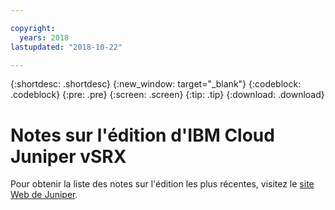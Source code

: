 ```yaml
---

copyright:
  years: 2018
lastupdated: "2018-10-22"

---
```


{:shortdesc: .shortdesc}
{:new_window: target="_blank"}
{:codeblock: .codeblock}
{:pre: .pre}
{:screen: .screen}
{:tip: .tip}
{:download: .download}

# Notes sur l'édition d'IBM Cloud Juniper vSRX 
Pour obtenir la liste des notes sur l'édition les plus récentes, visitez le [site Web de Juniper](https://www.juniper.net/support/downloads/?p=vsrx#docs).
